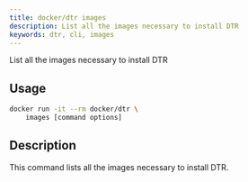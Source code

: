 ```yaml
---
title: docker/dtr images
description: List all the images necessary to install DTR
keywords: dtr, cli, images
---
```

List all the images necessary to install DTR

## Usage

```bash
docker run -it --rm docker/dtr \
    images [command options]
```

## Description

This command lists all the images necessary to install DTR.
